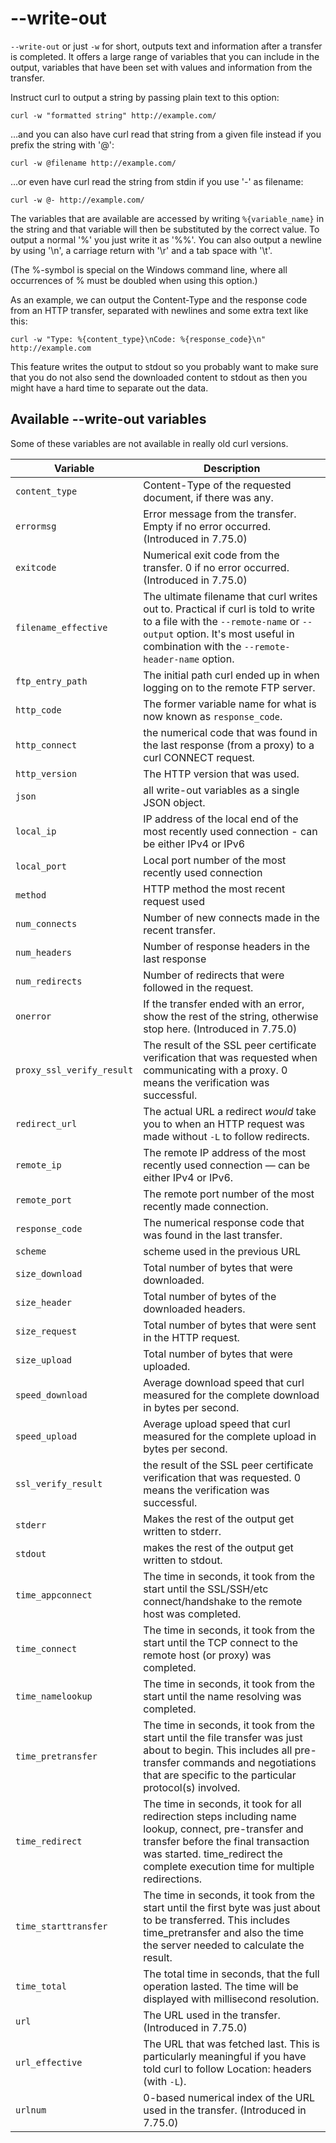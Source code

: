 # --write-out

`--write-out` or just `-w` for short, outputs text and information after a
transfer is completed. It offers a large range of variables that you can
include in the output, variables that have been set with values and
information from the transfer.

Instruct curl to output a string by passing plain text to this option:

    curl -w "formatted string" http://example.com/

…and you can also have curl read that string from a given file instead if
you prefix the string with '@':

    curl -w @filename http://example.com/

…or even have curl read the string from stdin if you use '-' as filename:

    curl -w @- http://example.com/

The variables that are available are accessed by writing `%{variable_name}` in
the string and that variable will then be substituted by the correct value. To
output a normal '%' you just write it as '%%'. You can also output a newline
by using '\n', a carriage return with '\r' and a tab space with '\t'.

(The %-symbol is special on the Windows command line, where all occurrences of
% must be doubled when using this option.)

As an example, we can output the Content-Type and the response code from an
HTTP transfer, separated with newlines and some extra text like this:

    curl -w "Type: %{content_type}\nCode: %{response_code}\n" http://example.com

This feature writes the output to stdout so you probably want to make sure
that you do not also send the downloaded content to stdout as then you might
have a hard time to separate out the data.

## Available --write-out variables

Some of these variables are not available in really old curl versions.

| Variable             | Description                                                                           |
|----------------------|---------------------------------------------------------------------------------------|
| `content_type`       | Content-Type of the requested document, if there was any.                             |
| `errormsg`           | Error message from the transfer. Empty if no error occurred. (Introduced in 7.75.0)   |
| `exitcode`           | Numerical exit code from the transfer. 0 if no error occurred. (Introduced in 7.75.0) |
| `filename_effective` | The ultimate filename that curl writes out to. Practical if curl is told to write to a file with the `--remote-name` or `--output` option. It's most useful in combination with the `--remote-header-name` option.|
| `ftp_entry_path` | The initial path curl ended up in when logging on to the remote FTP server.                      |
| `http_code`     | The former variable name for what is now known as `response_code`.                               |
| `http_connect`   | the numerical code that was found in the last response (from a proxy) to a curl CONNECT request. |
| `http_version`   | The HTTP version that was used.                                                                  |
| `json`           | all write-out variables as a single JSON object.                                                 |
| `local_ip` | IP address of the local end of the most recently used connection - can be either IPv4 or IPv6 |
| `local_port` | Local port number of the most recently used connection |
| `method` | HTTP method the most recent request used | 
| `num_connects` | Number of new connects made in the recent transfer. |
| `num_headers` | Number of response headers in the last response |
| `num_redirects` | Number of redirects that were followed in the request. |
| `onerror` | If the transfer ended with an error, show the rest of the string, otherwise stop here. (Introduced in 7.75.0) |
| `proxy_ssl_verify_result`| The result of the SSL peer certificate verification that was requested when communicating with a proxy. 0 means the verification was successful. |
| `redirect_url` | The actual URL a redirect *would* take you to when an HTTP request was made without `-L` to follow redirects. |
| `remote_ip` | The remote IP address of the most recently used connection — can be either IPv4 or IPv6. |
| `remote_port`| The remote port number of the most recently made connection. |
| `response_code` | The numerical response code that was found in the last transfer. |
| `scheme` | scheme used in the previous URL |
| `size_download` | Total number of bytes that were downloaded. |
| `size_header` | Total number of bytes of the downloaded headers. |
| `size_request` | Total number of bytes that were sent in the HTTP request.
| `size_upload` | Total number of bytes that were uploaded. |
| `speed_download` | Average download speed that curl measured for the complete download in bytes per second. |
| `speed_upload` | Average upload speed that curl measured for the complete upload in bytes per second.|
| `ssl_verify_result` | the result of the SSL peer certificate verification that was requested. 0 means the verification was successful.
| `stderr` | Makes the rest of the output get written to stderr.
| `stdout` | makes the rest of the output get written to stdout.
| `time_appconnect` | The time in seconds, it took from the start until the SSL/SSH/etc connect/handshake to the remote host was completed. |
| `time_connect`| The time in seconds, it took from the start until the TCP connect to the remote host (or proxy) was completed. |
| `time_namelookup` | The time in seconds, it took from the start until the name resolving was completed. | 
| `time_pretransfer` | The time in seconds, it took from the start   until the file transfer was just about to begin. This includes all pre-transfer commands and negotiations that are specific to the particular protocol(s) involved. |
| `time_redirect` | The time in seconds, it took for all redirection steps including name lookup, connect, pre-transfer and transfer before the final transaction was started. time_redirect the complete execution time for multiple redirections. |
| `time_starttransfer` | The time in seconds, it took from the start until the first byte was just about to be transferred. This includes time_pretransfer and also the time the server needed to calculate the result.|
| `time_total` | The total time in seconds, that the full operation lasted. The time will be displayed with millisecond resolution.|
| `url` | The URL used in the transfer. (Introduced in 7.75.0)|
| `url_effective` | The URL that was fetched last. This is particularly meaningful if you have told curl to follow Location: headers (with `-L`).
| `urlnum` | 0-based numerical index of the URL used in the transfer. (Introduced in 7.75.0)
